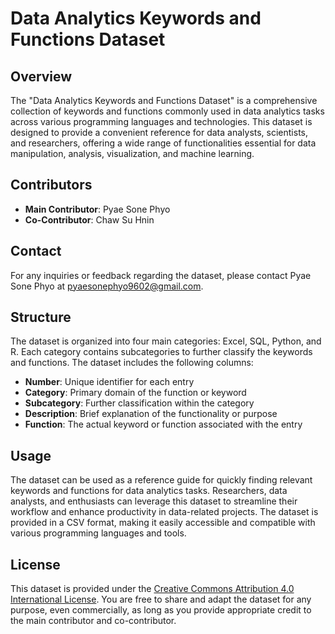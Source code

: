 # Data Analytics Keywords and Functions Dataset

## Overview
The "Data Analytics Keywords and Functions Dataset" is a comprehensive collection of keywords and functions commonly used in data analytics tasks across various programming languages and technologies. This dataset is designed to provide a convenient reference for data analysts, scientists, and researchers, offering a wide range of functionalities essential for data manipulation, analysis, visualization, and machine learning.

## Contributors
- **Main Contributor**: Pyae Sone Phyo
- **Co-Contributor**: Chaw Su Hnin

## Contact
For any inquiries or feedback regarding the dataset, please contact Pyae Sone Phyo at pyaesonephyo9602@gmail.com.

## Structure
The dataset is organized into four main categories: Excel, SQL, Python, and R. Each category contains subcategories to further classify the keywords and functions. The dataset includes the following columns:

- **Number**: Unique identifier for each entry
- **Category**: Primary domain of the function or keyword
- **Subcategory**: Further classification within the category
- **Description**: Brief explanation of the functionality or purpose
- **Function**: The actual keyword or function associated with the entry

## Usage
The dataset can be used as a reference guide for quickly finding relevant keywords and functions for data analytics tasks. Researchers, data analysts, and enthusiasts can leverage this dataset to streamline their workflow and enhance productivity in data-related projects. The dataset is provided in a CSV format, making it easily accessible and compatible with various programming languages and tools.

## License
This dataset is provided under the [Creative Commons Attribution 4.0 International License](https://creativecommons.org/licenses/by/4.0/). You are free to share and adapt the dataset for any purpose, even commercially, as long as you provide appropriate credit to the main contributor and co-contributor.
